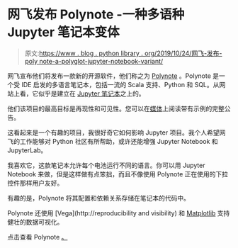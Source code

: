 # 网飞发布 Polynote -一种多语种 Jupyter 笔记本变体

> 原文:[https://www . blog . python library . org/2019/10/24/网飞-发布-poly note-a-polyglot-jupyter-notebook-variant/](https://www.blog.pythonlibrary.org/2019/10/24/netflix-releases-polynote-a-polyglot-jupyter-notebook-variant/)

网飞宣布他们将发布一款新的开源软件，他们称之为 [Polynote](https://polynote.org/) 。Polynote 是一个受 IDE 启发的多语言笔记本，包括一流的 Scala 支持、Python 和 SQL。从网站上看，它似乎是建立在 [Jupyter 笔记本](https://jupyter.org/)之上的。

他们该项目的最高目标是再现性和可见性。您可以在[媒体](https://medium.com/netflix-techblog/open-sourcing-polynote-an-ide-inspired-polyglot-notebook-7f929d3f447)上阅读带有示例的完整公告。

这看起来是一个有趣的项目，我很好奇它如何影响 Jupyter 项目。我个人希望网飞的工作能够对 Python 社区有所帮助，或许还能增强 Jupyter Notebook 和 JupyterLab。

我喜欢它，这款笔记本允许每个电池运行不同的语言。你可以用 Jupyter Notebook 来做，但是这样做有点笨拙，而且不像使用 Polynote 正在使用的下拉控件那样用户友好。

有趣的是，Polynote 将其配置和依赖关系存储在笔记本的代码中。

Polynote 还使用 [Vega](http://reproducibility and visibility) 和 [Matplotlib](https://matplotlib.org/) 支持健壮的数据可视化。

点击查看 Polynote [。](https://polynote.org/)